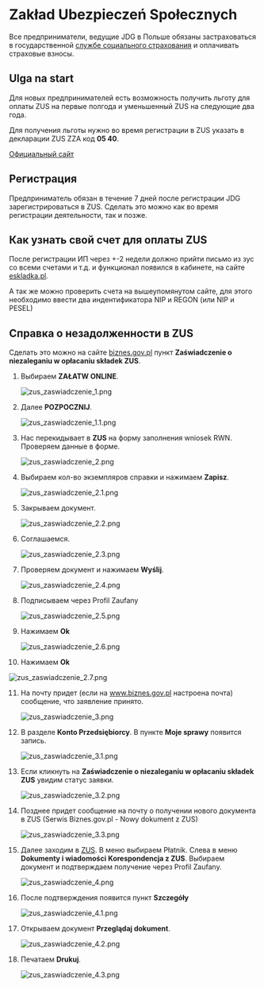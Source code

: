 # Zakład Ubezpieczeń Społecznych

Все предприниматели, ведущие JDG в Польше обязаны застраховаться в государственной
[службе социального страхования][1] и оплачивать страховые взносы.

## Ulga na start

Для новых предпринимателей есть возможность получить льготу
для оплаты ZUS на первые полгода и уменьшенный ZUS на следующие два года.

Для получения льготы нужно во время регистрации в ZUS указать в декларации ZUS ZZA код **05 40**.

[Официальный сайт][2]

## Регистрация

Предприниматель обязан в течение 7 дней после регистрации JDG зарегистрироваться
в ZUS. Сделать это можно как во время регистрации деятельности, так и позже.

## Как узнать свой счет для оплаты ZUS

После регистрации ИП через +-2 недели должно прийти письмо из зус со всеми счетами и т.д. и функционал появился в кабинете, 
на сайте [eskladka.pl][3]. 

А так же можно проверить счета на вышеупомянутом сайте, для этого необходимо ввести два индентификатора NIP и REGON (или NIP и PESEL)

## Справка о незадолженности в ZUS

Сделать это можно на сайте [biznes.gov.pl][4] пункт **Zaświadczenie o niezaleganiu w opłacaniu składek ZUS**.

1. Выбираем **ZAŁATW ONLINE**.

    ![zus_zaswiadczenie_1.png][5]

2. Далее **POZPOCZNIJ**.
    
    ![zus_zaswiadczenie_1.1.png][6]

3. Нас перекидывает в **ZUS** на форму заполнения wniosek RWN. Проверяем данные в форме.

   ![zus_zaswiadczenie_2.png][7]

4. Выбираем кол-во экземпляров справки и нажимаем **Zapisz**.

   ![zus_zaswiadczenie_2.1.png][8] 

5. Закрываем документ.

   ![zus_zaswiadczenie_2.2.png][9]

6. Соглашаемся.

    ![zus_zaswiadczenie_2.3.png][10]

7. Проверяем документ и нажимаем **Wyślij**.

   ![zus_zaswiadczenie_2.4.png][11]

8. Подписываем через Profil Zaufany

   ![zus_zaswiadczenie_2.5.png][12]

9. Нажимаем **Ok**

   ![zus_zaswiadczenie_2.6.png][13]

10. Нажимаем **Ok**

   ![zus_zaswiadczenie_2.7.png][14]

11. На почту придет (если на www.biznes.gov.pl настроена почта) сообщение, что заявление принято.
    
    ![zus_zaswiadczenie_3.png][15]

12. В разделе **Konto Przedsiębiorcy**. В пункте **Moje sprawy** появится запись.

    ![zus_zaswiadczenie_3.1.png][16]

13. Если кликнуть на **Zaświadczenie o niezaleganiu w opłacaniu składek ZUS** увидим статус заявки.

    ![zus_zaswiadczenie_3.2.png][17]

14. Позднее придет сообщение на почту о получении нового документа в ZUS (Serwis Biznes.gov.pl - Nowy dokument z ZUS) 

    ![zus_zaswiadczenie_3.3.png][18]

15. Далее заходим в [ZUS][1]. В меню выбираем Płatnik. Слева в меню **Dokumenty i wiadomości** **Korespondencja z ZUS**. Выбираем документ и подтверждаем получение через Profil Zaufany. 

    ![zus_zaswiadczenie_4.png][19]

16. После подтверждения появится пункт **Szczegóły**

    ![zus_zaswiadczenie_4.1.png][20]

17. Открываем документ **Przeglądaj dokument**.

    ![zus_zaswiadczenie_4.2.png][21]

18. Печатаем **Drukuj**.

    ![zus_zaswiadczenie_4.3.png][22]

[1]: https://www.zus.pl
[2]: https://www.biznes.gov.pl/pl/firma/zus/chce-rozliczac-zus/ulga-na-start-6-miesiecy-bez-skladek-na-ubezpieczenie-spoleczne
[3]: https://eskladka.pl/Home
[4]: https://www.biznes.gov.pl/pl/firma/zus/chce-rozliczac-zus/proc_750-zaswiadczenie-o-niezaleganiu-zus
[5]: images/zus_zaswiadczenie/zus_zaswiadczenie_1.png
[6]: images/zus_zaswiadczenie/zus_zaswiadczenie_1.1.png
[7]: images/zus_zaswiadczenie/zus_zaswiadczenie_2.png
[8]: images/zus_zaswiadczenie/zus_zaswiadczenie_2.1.png
[9]: images/zus_zaswiadczenie/zus_zaswiadczenie_2.2.png
[10]: images/zus_zaswiadczenie/zus_zaswiadczenie_2.3.png
[11]: images/zus_zaswiadczenie/zus_zaswiadczenie_2.4.png
[12]: images/zus_zaswiadczenie/zus_zaswiadczenie_2.5.png
[13]: images/zus_zaswiadczenie/zus_zaswiadczenie_2.6.png
[14]: images/zus_zaswiadczenie/zus_zaswiadczenie_2.7.png
[15]: images/zus_zaswiadczenie/zus_zaswiadczenie_3.png
[16]: images/zus_zaswiadczenie/zus_zaswiadczenie_3.1.png
[17]: images/zus_zaswiadczenie/zus_zaswiadczenie_3.2.png
[18]: images/zus_zaswiadczenie/zus_zaswiadczenie_3.3.png
[19]: images/zus_zaswiadczenie/zus_zaswiadczenie_4.png
[20]: images/zus_zaswiadczenie/zus_zaswiadczenie_4.1.png
[21]: images/zus_zaswiadczenie/zus_zaswiadczenie_4.2.png
[22]: images/zus_zaswiadczenie/zus_zaswiadczenie_4.3.png

